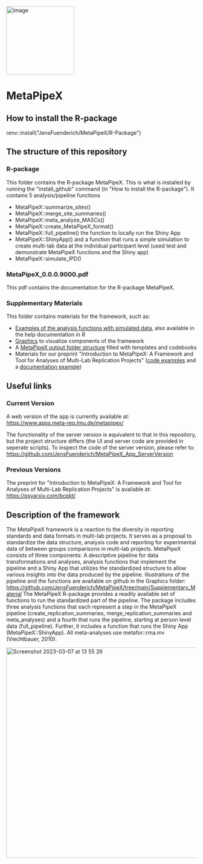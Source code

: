 <img width="180" alt="image" src="https://user-images.githubusercontent.com/64157104/223421440-c8cfa1e5-97da-4660-830b-e38a48ec0187.png">

# MetaPipeX

## How to install the R-package
renv::install("JensFuenderich/MetaPipeX/R-Package")

## The structure of this repository 

### R-package 

This folder contains the R-package MetaPipeX. This is what is installed by running the "install_github" command (in "How to install the R-package"). It contains 5 analysis/pipeline functions
- MetaPipeX::summarize_sites()
- MetaPipeX::merge_site_summaries()
- MetaPipeX::meta_analyze_MASCs()
- MetaPipeX::create_MetaPipeX_format()
- MetaPipeX::full_pipeline()
the function to locally run the Shiny App 
- MetaPipeX::ShinyApp()
and a function that runs a simple simulation to create multi-lab data at the individual participant level (used test and demonstrate MetaPipeX functions and the Shiny app)
- MetaPipeX::simulate_IPD()

### MetaPipeX_0.0.0.9000.pdf 

This pdf contains the documentation for the R-package MetaPipeX. 

### Supplementary Materials 

This folder contains materials for the framework, such as: 
- [Examples of the analysis functions with simulated data](https://github.com/JensFuenderich/MetaPipeX/tree/main/Supplementary_Material/Code_Examples), also available in the help documentation in R 
- [Graphics](https://github.com/JensFuenderich/MetaPipeX/tree/main/Supplementary_Material/Graphics) to visualize components of the framework 
- A [MetaPipeX output folder structure](https://github.com/JensFuenderich/MetaPipeX/tree/main/Supplementary_Material/Table_Templates) filled with templates and codebooks 
- Materials for our preprint "Introduction to MetaPipeX: A Framework and Tool for Analyses of Multi-Lab Replication Projects" ([code examples](https://github.com/JensFuenderich/MetaPipeX/tree/main/Supplementary_Material/Code_Examples) and a [documentation example](https://github.com/JensFuenderich/MetaPipeX/tree/main/Supplementary_Material/Analysis_Documentation))

## Useful links

### Current Version 

A web version of the app is currently available at:  
https://www.apps.meta-rep.lmu.de/metapipex/

The functionality of the server version is equivalent to that in this repository, but the project structure differs (the UI and server code are provided in seperate scripts). To inspect the code of the server version, please refer to:  
https://github.com/JensFuenderich/MetaPipeX_App_ServerVersion 

### Previous Versions 

The preprint for "Introduction to MetaPipeX: A Framework and Tool for Analyses of Multi-Lab Replication Projects" is available at:  
https://psyarxiv.com/bcpkt/


## Description of the framework 

The MetaPipeX framework is a reaction to the diversity in reporting standards and data formats in multi-lab projects. It serves as a proposal to standardize the data structure, analysis code and reporting for experimental data of between groups comparisons in multi-lab projects. MetaPipeX consists of three components: A descriptive pipeline for data transformations and analyses, analysis functions that implement the pipeline and a Shiny App that utilizes the standardized structure to allow various insights into the data produced by the pipeline. Illustrations of the pipeline and the functions are available on github in the Graphics folder: https://github.com/JensFuenderich/MetaPipeX/tree/main/Supplementary_Material The MetaPipeX R-package provides a readily available set of functions to run the standardized part of the pipeline. The package includes three analysis functions that each represent a step in the MetaPipeX pipeline (create_replication_summaries, merge_replication_summaries and meta_analyses) and a fourth that runs the pipeline, starting at person level data (full_pipeline). Further, it includes a function that runs the Shiny App (MetaPipeX::ShinyApp). All meta-analyses use metafor::rma.mv (Viechtbauer, 2010).

<img width="555" alt="Screenshot 2023-03-07 at 13 55 26" src="https://user-images.githubusercontent.com/64157104/223428247-49123241-152e-4466-98f8-79f132bb90b0.png">




